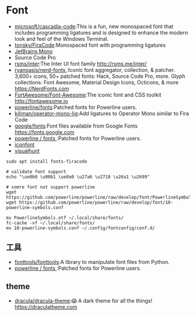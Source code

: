 # Font

* [microsoft/cascadia-code](https://github.com/microsoft/cascadia-code):This is a fun, new monospaced font that includes programming ligatures and is designed to enhance the modern look and feel of the Windows Terminal.
* [tonsky/FiraCode](https://github.com/tonsky/FiraCode):Monospaced font with programming ligatures
* [JetBrains Mono](https://www.jetbrains.com/lp/mono/)
* Source Code Pro
* [rsms/inter](https://github.com/rsms/inter):The Inter UI font family http://rsms.me/inter/
* [ryanoasis/nerd-fonts ](https://github.com/ryanoasis/nerd-fonts#option-3-install-script):Iconic font aggregator, collection, & patcher. 3,600+ icons, 50+ patched fonts: Hack, Source Code Pro, more. Glyph collections: Font Awesome, Material Design Icons, Octicons, & more https://NerdFonts.com
* [FortAwesome/Font-Awesome](https://github.com/FortAwesome/Font-Awesome):The iconic font and CSS toolkit http://fontawesome.io
* [powerline/fonts](https://github.com/powerline/fonts):Patched fonts for Powerline users.
* [kiliman/operator-mono-lig](https://github.com/kiliman/operator-mono-lig):Add ligatures to Operator Mono similar to Fira Code
* [google/fonts](https://github.com/google/fonts):Font files available from Google Fonts https://fonts.google.com
* [ powerline / fonts ](https://github.com/powerline/fonts):Patched fonts for Powerline users.
* [iconfont](https://www.iconfont.cn/)
* [visualhunt](https://visualhunt.com/)

```
sudo apt install fonts-firacode

# validate font support
echo "\ue0b0 \u00b1 \ue0a0 \u27a6 \u2718 \u26a1 \u2699"

# somre font not support powerline
wget https://github.com/powerline/powerline/raw/develop/font/PowerlineSymbols.otf
wget https://github.com/powerline/powerline/raw/develop/font/10-powerline-symbols.conf

mv PowerlineSymbols.otf ~/.local/share/fonts/
fc-cache -vf ~/.local/share/fonts/
mv 10-powerline-symbols.conf ~/.config/fontconfig/conf.d/
```

## 工具

* [fonttools/fonttools](https://github.com/fonttools/fonttools):A library to manipulate font files from Python.
* [ powerline / fonts ](https://github.com/powerline/fonts):Patched fonts for Powerline users.

## theme

* [dracula/dracula-theme](https://github.com/dracula/dracula-theme):😱 A dark theme for all the things! https://draculatheme.com
